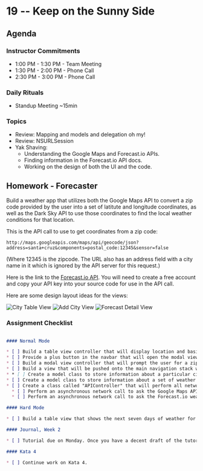 # 19 -- Keep on the Sunny Side

## Agenda

### Instructor Commitments

* 1:00 PM - 1:30 PM - Team Meeting
* 1:30 PM - 2:00 PM - Phone Call
* 2:30 PM - 3:00 PM - Phone Call

### Daily Rituals

* Standup Meeting ~15min

### Topics

* Review: Mapping and models and delegation oh my!
* Review: NSURLSession
* Yak Shaving:
	* Understanding the Google Maps and Forecast.io APIs.
	* Finding information in the Forecast.io API docs.
	* Working on the design of both the UI and the code.

## Homework - Forecaster

Build a weather app that utilizes both the Google Maps API to convert a zip code provided by the user into a set of latitute and longitude coordinates, as well as the Dark Sky API to use those coordinates to find the local weather conditions for that location.

This is the API call to use to get coordinates from a zip code:
```
http://maps.googleapis.com/maps/api/geocode/json?address=santa+cruz&components=postal_code:12345&sensor=false
```
(Where 12345 is the zipcode. The URL also has an address field with a city name in it which is ignored by the API server for this request.)

Here is the link to the [Forecast.io API](https://developer.forecast.io). You will need to create a free account and copy your API key into your source code for use in the API call.

Here are some design layout ideas for the views:

![City Table View](https://github.com/TIYRaleigh/2016--April--iOS/blob/master/19--Keep-On-The-Sunny-Side/CityTableView.png)
![Add City View](https://github.com/TIYRaleigh/2016--April--iOS/blob/master/19--Keep-On-The-Sunny-Side/AddCityView.png)
![Forecast Detail View](https://github.com/TIYRaleigh/2016--April--iOS/blob/master/19--Keep-On-The-Sunny-Side/DetailedForecast.png)

### Assignment Checklist
```markdown

#### Normal Mode

* [ ] Build a table view controller that will display location and basic weather information for the city provided with a zipcode. One cell per location.
* [ ] Provide a plus button in the navbar that will open the modal view to prompt for zipcode. 
* [ ] Build a modal view controller that will prompt the user for a zip code.
* [ ] Build a view that will be pushed onto the main navigation stack when a city cell it tapped. This view will display detailed weather conditions for the selected city.
* * [ ] Create a model class to store information about a particular city.
* [ ] Create a model class to store information about a set of weather conditions.
* [ ] Create a class called "APIController" that will perform all network API calls.
  * [ ] Perform an asynchronous network call to ask the Google Maps API for a lat/long pair based on a given zipcode.
  * [ ] Perform an asynchronous network call to ask the Forecast.io weather API for weather info on each location in the list.

#### Hard Mode

* [ ] Build a table view that shows the next seven days of weather for the selected location. It will be pushed onto the navigation stack from the weather detail view, so add a button somewhere on the detail view to show this screen.

#### Journal, Week 2

* [ ] Tutorial due on Monday. Once you have a decent draft of the tutorial, have a fellow classmate use your tutorial to complete the task you're trying to teach. Have them provide any suggestions in a comment on the PR.

#### Kata 4

* [ ] Continue work on Kata 4.
```
